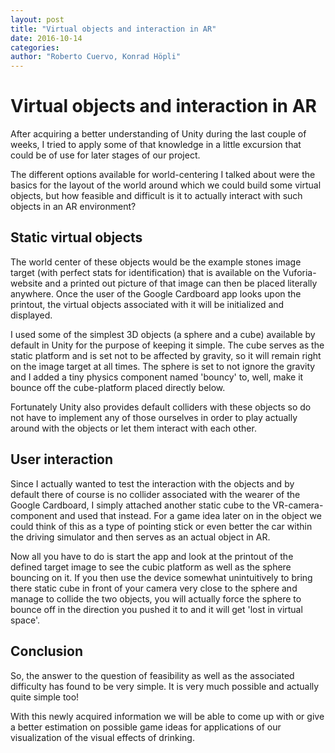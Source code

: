 ```yaml
---
layout: post
title: "Virtual objects and interaction in AR"
date: 2016-10-14
categories: 
author: "Roberto Cuervo, Konrad Höpli"
---
```


# Virtual objects and interaction in AR

After acquiring a better understanding of Unity during the last couple of weeks, I tried to apply some of that knowledge in a little excursion that could be of use for later stages of our project.

The different options available for world-centering I talked about were the basics for the layout of the world around which we could build some virtual objects, but how feasible and difficult is it to actually interact with such objects in an AR environment?

## Static virtual objects

The world center of these objects would be the example stones image target (with perfect stats for identification) that is available on the Vuforia-website and a printed out picture of that image can then be placed literally anywhere. Once the user of the Google Cardboard app looks upon the printout, the virtual objects associated with it will be initialized and displayed.

I used some of the simplest 3D objects (a sphere and a cube) available by default in Unity for the purpose of keeping it simple.
The cube serves as the static platform and is set not to be affected by gravity, so it will remain right on the image target at all times.
The sphere is set to not ignore the gravity and I added a tiny physics component named 'bouncy' to, well, make it bounce off the cube-platform placed directly below.

Fortunately Unity also provides default colliders with these objects so do not have to implement any of those ourselves in order to play actually around with the objects or let them interact with each other.	

## User interaction

Since I actually wanted to test the interaction with the objects and by default there of course is no collider associated with the wearer of the Google Cardboard, I simply attached another static cube to the VR-camera-component and used that instead.
For a game idea later on in the object we could think of this as a type of pointing stick or even better the car within the driving simulator and then serves as an actual object in AR.

Now all you have to do is start the app and look at the printout of the defined target image to see the cubic platform as well as the sphere bouncing on it. If you then use the device somewhat unintuitively to bring there static cube in front of your camera very close to the sphere and manage to collide the two objects, you will actually force the sphere to bounce off in the direction you pushed it to and it will get 'lost in virtual space'.

## Conclusion

So, the answer to the question of feasibility as well as the associated difficulty has found to be very simple. It is very much possible and actually quite simple too!

With this newly acquired information we will be able to come up with or give a better estimation on possible game ideas for applications of our visualization of the visual effects of drinking.
